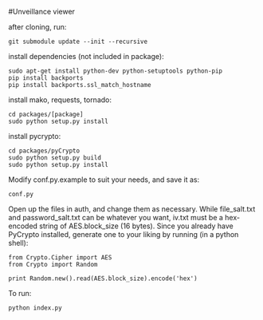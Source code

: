 #Unveillance viewer

after cloning, run:

	git submodule update --init --recursive

install dependencies (not included in package):

	sudo apt-get install python-dev python-setuptools python-pip
	pip install backports
	pip install backports.ssl_match_hostname

install mako, requests, tornado:

	cd packages/[package]
	sudo python setup.py install

install pycrypto:

	cd packages/pyCrypto
	sudo python setup.py build
	sudo python setup.py install

Modify conf.py.example to suit your needs, and save it as:

	conf.py

Open up the files in auth, and change them as necessary.  While file_salt.txt and password_salt.txt can be whatever you want, iv.txt must be a hex-encoded string of AES.block_size (16 bytes).  Since you already have PyCrypto installed, generate one to your liking by running (in a python shell):

	from Crypto.Cipher import AES
	from Crypto import Random
	
	print Random.new().read(AES.block_size).encode('hex')

To run:
	
	python index.py

